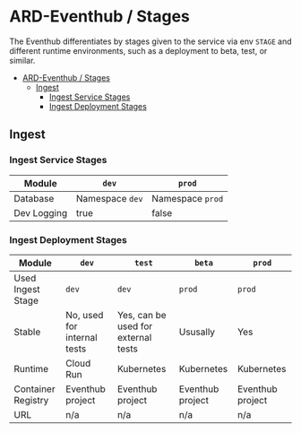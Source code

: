 # ARD-Eventhub / Stages

The Eventhub differentiates by stages given to the service via env `STAGE` and different runtime environments, such as a deployment to beta, test, or similar.

- [ARD-Eventhub / Stages](#ard-eventhub--stages)
  - [Ingest](#ingest)
    - [Ingest Service Stages](#ingest-service-stages)
    - [Ingest Deployment Stages](#ingest-deployment-stages)

## Ingest

### Ingest Service Stages

| Module      | `dev`           | `prod`           |
| ----------- | --------------- | ---------------- |
| Database    | Namespace `dev` | Namespace `prod` |
| Dev Logging | true            | false            |

### Ingest Deployment Stages

| Module             | `dev`                       | `test`                              | `beta`           | `prod`           |
| ------------------ | --------------------------- | ----------------------------------- | ---------------- | ---------------- |
| Used Ingest Stage  | `dev`                       | `dev`                               | `prod`           | `prod`           |
| Stable             | No, used for internal tests | Yes, can be used for external tests | Ususally         | Yes              |
| Runtime            | Cloud Run                   | Kubernetes                          | Kubernetes       | Kubernetes       |
| Container Registry | Eventhub project            | Eventhub project                    | Eventhub project | Eventhub project |
| URL                | n/a                         | n/a                                 | n/a              | n/a              |
